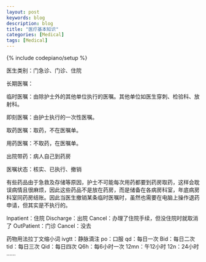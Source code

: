 ```yaml
---
layout: post
keywords: blog
description: blog
title: "医疗基本知识"
categories: [Medical]
tags: [Medical]
---
```

{% include codepiano/setup %}

医生类别：门急诊、门诊、住院

长期医嘱：

临时医嘱：由除护士外的其他单位执行的医嘱。其他单位如医生穿刺、检验科、放射科。

即刻医嘱：由护士执行的一次性医嘱。

取药医嘱：取药，不在医嘱单。

用药医嘱：不取药，在医嘱单。

出院带药：病人自己到药房

医嘱状态：核实、已执行、撤销

<!--more-->

有些药品由于急救及存储等原因，护士不可能每次用药都要到药房取药，这样会耽误病情且很麻烦，因此这些药品不是放在药房，而是储备在各病房科室，年底病房科室同药房结账。因此当医生撤销某条临时医嘱时，虽然也需要在电脑上操作退药申请，但其实是不执行的。

Inpatient：住院
Discharge：出院
Cancel：办理了住院手续，但没住院时就取消了
OutPatient：门诊
Cancel：没去

药物用法拉丁文缩小词
ivgtt：静脉滴注
po：口服
qd：每日一次
Bid：每日二次
tid：每日三次
Qid：每日四次
Q6h：每6小时一次
12mn：午12小时
12n：24小时
……